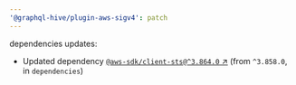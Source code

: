 ```yaml
---
'@graphql-hive/plugin-aws-sigv4': patch
---
```


dependencies updates: 

- Updated dependency [`@aws-sdk/client-sts@^3.864.0` ↗︎](https://www.npmjs.com/package/@aws-sdk/client-sts/v/3.864.0) (from `^3.858.0`, in `dependencies`)
